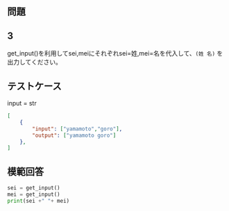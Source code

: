 ## 問題
## 3

get_input()を利用してsei,meiにそれぞれsei=姓,mei=名を代入して、`(姓 名)` を出力してください。

## テストケース
input = str
```json
[
	{
		"input": ["yamamoto","goro"],
		"output": ["yamamoto goro"]
  	},
]
```

## 模範回答
```python
sei = get_input()
mei = get_input()
print(sei +" "+ mei)
```